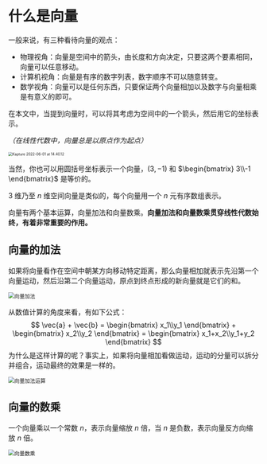 
# 什么是向量

一般来说，有三种看待向量的观点：

* 物理视角：向量是空间中的箭头，由长度和方向决定，只要这两个要素相同， 向量可以任意移动。
* 计算机视角：向量是有序的数字列表，数字顺序不可以随意转变。
* 数学视角：向量可以是任何东西，只要保证两个向量相加以及数字与向量相乘是有意义的即可。

在本文中，当提到向量时，可以将其考虑为空间中的一个箭头，然后用它的坐标表示。

*（在线性代数中，向量总是以原点作为起点）*

<img class="img-shadow" src="http://rt9iekfji.hn-bkt.clouddn.com/e6c9d24egy1h2sqokuimsg20u00gw787.gif" alt="Kapture 2022-06-01 at 14.40.12" style="zoom: 50%;" />

当然，你也可以用圆括号坐标表示一个向量，$(3,-1)$ 和 $\begin{bmatrix} 3\\-1 \end{bmatrix}$ 是等价的。

3 维乃至 $n$ 维空间向量是类似的，每个向量用一个 $n$ 元有序数组表示。

向量有两个基本运算，向量加法和向量数乘。**向量加法和向量数乘贯穿线性代数始终，有着非常重要的作用。**

## 向量的加法

如果将向量看作在空间中朝某方向移动特定距离，那么向量相加就表示先沿第一个向量运动，然后沿第二个向量运动，原点到终点形成的新向量就是它们的和。

<img class="img-shadow" src="http://rt9iekfji.hn-bkt.clouddn.com/e6c9d24egy1h2sw0fhdaqg20k00b945j.gif" alt="向量加法" style="zoom: 75%;" />


从数值计算的角度来看，有如下公式：
$$
\vec{a} + \vec{b} = \begin{bmatrix} x_1\\y_1 \end{bmatrix} + \begin{bmatrix} x_2\\y_2 \end{bmatrix} = \begin{bmatrix} x_1+x_2\\y_1+y_2 \end{bmatrix}
$$
为什么是这样计算的呢？事实上，如果将向量相加看做运动，运动的分量可以拆分并组合，运动最终的效果是一样的。

<img class="img-shadow" src="http://rt9iekfji.hn-bkt.clouddn.com/e6c9d24egy1h2tv852leeg20k00b9wqe.gif" alt="向量加法运算" style="zoom:75%;" />

## 向量的数乘

一个向量乘以一个常数 $n$，表示向量缩放 $n$ 倍，当 $n$ 是负数，表示向量反方向缩放 $n$ 倍。

<img class="img-shadow" src="http://rt9iekfji.hn-bkt.clouddn.com/e6c9d24egy1h2sw03zpswg20k00b9n0n.gif" alt="向量数乘" style="zoom: 75%;" />
